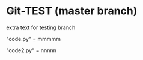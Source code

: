 Git-TEST
(master branch)
=======

extra text for testing branch

"code.py" = mmmmm

"code2.py" = nnnnn
